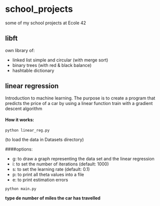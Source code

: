 # school_projects
some of my school projects at Ecole 42

## libft
own library of:
- linked list simple and circular (with merge sort)
- binary trees (with red & black balance)
- hashtable dictionary

## linear regression
Introduction to machine learning.
The purpose is to create a program that predicts the price of a car by using a linear function train with a gradient descent algorithm
#### How it works:
```
python linear_reg.py
```
(to load the data in Datasets directory)

####options:
- g: to draw a graph representing the data set and the linear regression
- i: to set the number of iterations (default: 1000)
- s: to set the learning rate (default: 0.1)
- p: to print all theta values into a file
- e: to print estimation errors
```
python main.py
```
**type de number of miles the car has travelled**

